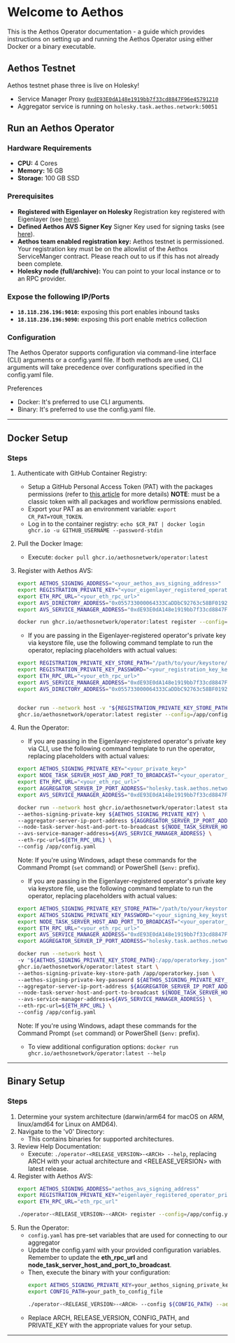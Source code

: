 # Welcome to Aethos
This is the Aethos Operator documentation - a guide which provides instructions on setting up and running the Aethos Operator using either Docker or a binary executable.

## Aethos Testnet
Aethos testnet phase three is live on Holesky!
- Service Manager Proxy [```0xdE93E0dA148e1919bb7f33cd8847F96e45791210```](https://holesky.etherscan.io/address/0xdE93E0dA148e1919bb7f33cd8847F96e45791210)
- Aggregator service is running on ```holesky.task.aethos.network:50051```

## Run an Aethos Operator

### Hardware Requirements
* **CPU:** 4 Cores
* **Memory:** 16 GB
* **Storage:** 100 GB SSD

### Prerequisites
* **Registered with Eigenlayer on Holesky** Registration key registered with Eigenlayer (see [here](https://docs.eigenlayer.xyz/eigenlayer/operator-guides/operator-installation)).
* **Defined Aethos AVS Signer Key** Signer Key used for signing tasks (see [here](https://docs.eigenlayer.xyz/eigenlayer/operator-guides/key-management/intro#eigenlayer)).
* **Aethos team enabled registration key:** Aethos testnet is permissioned. Your registration key must be on the allowlist of the Aethos ServiceManger contract. Please reach out to us if this has not already been complete.
* **Holesky node (full/archive):** You can point to your local instance or to an RPC provider.

### Expose the following IP/Ports
* **`18.118.236.196:9010`:** exposing this port enables inbound tasks
* **`18.118.236.196:9090`:** exposing this port enable metrics collection

### Configuration
The Aethos Operator supports configuration via command-line interface (CLI) arguments or a config.yaml file.
If both methods are used, CLI arguments will take precedence over configurations specified in the config.yaml file.

Preferences
* Docker: It's preferred to use CLI arguments.
* Binary: It's preferred to use the config.yaml file.

---
## Docker Setup
### Steps
1. Authenticate with GitHub Container Registry:
   * Setup a GitHub Personal Access Token (PAT) with the packages permissions (refer to [this article](https://docs.github.com/en/packages/working-with-a-github-packages-registry/working-with-the-container-registry) for more details)   **NOTE**: must be a classic token with all packages and workflow permissions enabled.
   * Export your PAT as an environment variable: `export CR_PAT=YOUR_TOKEN`.
   * Log in to the container registry: `echo $CR_PAT | docker login ghcr.io -u GITHUB_USERNAME --password-stdin`
2. Pull the Docker Image:
   * Execute: `docker pull ghcr.io/aethosnetwork/operator:latest`
3. Register with Aethos AVS:
   ```sh 
   export AETHOS_SIGNING_ADDRESS="<your_aethos_avs_signing_address>"
   export REGISTRATION_PRIVATE_KEY="<your_eigenlayer_registered_operator_private_key>"
   export ETH_RPC_URL="<your_eth_rpc_url>"
   export AVS_DIRECTORY_ADDRESS="0x055733000064333CaDDbC92763c58BF0192fFeBf"
   export AVS_SERVICE_MANAGER_ADDRESS="0xdE93E0dA148e1919bb7f33cd8847F96e45791210"

   docker run ghcr.io/aethosnetwork/operator:latest register --config=/app/config.yaml --registration-private-key=${REGISTRATION_PRIVATE_KEY} --avs-directory-address=${AVS_DIRECTORY_ADDRESS} --aethos-signing-address=${AETHOS_SIGNING_ADDRESS} --avs-service-manager-address=${AVS_SERVICE_MANAGER_ADDRESS} --eth-rpc-url=${ETH_RPC_URL}
   ```

   * If you are passing in the Eigenlayer-registered operator's private key via keystore file, use the following command template to run the operator, replacing placeholders with actual values:
   ```sh
   export REGISTRATION_PRIVATE_KEY_STORE_PATH="/path/to/your/keystore/ecdsa_file.json"
   export REGISTRATION_PRIVATE_KEY_PASSWORD="<your_registration_key_keystore_password>"
   export ETH_RPC_URL="<your_eth_rpc_url>"
   export AVS_SERVICE_MANAGER_ADDRESS="0xdE93E0dA148e1919bb7f33cd8847F96e45791210"
   export AVS_DIRECTORY_ADDRESS="0x055733000064333CaDDbC92763c58BF0192fFeBf"


   docker run --network host -v "${REGISTRATION_PRIVATE_KEY_STORE_PATH}:/app/operatorkey.json"
   ghcr.io/aethosnetwork/operator:latest register --config=/app/config.yaml --registration-private-key-store-path ${REGISTRATION_PRIVATE_KEY_STORE_PATH} --registration-private-key-password ${REGISTRATION_PRIVATE_KEY_PASSWORD} --avs-directory-address=${AVS_DIRECTORY_ADDRESS} --aethos-signing-address=${AETHOS_SIGNING_ADDRESS} --avs-service-manager-address=${AVS_SERVICE_MANAGER_ADDRESS} --eth-rpc-url=${ETH_RPC_URL}
   ```
4. Run the Operator:
   * If you are passing in the Eigenlayer-registered operator's private key via CLI, use the following command template to run the operator, replacing placeholders with actual values:
   ```sh 
   export AETHOS_SIGNING_PRIVATE_KEY="<your_private_key>"
   export NODE_TASK_SERVER_HOST_AND_PORT_TO_BROADCAST="<your_operator_ip_addr_and_tasks_port>"
   export ETH_RPC_URL="<your_eth_rpc_url>"
   export AGGREGATOR_SERVER_IP_PORT_ADDRESS="holesky.task.aethos.network:50051"
   export AVS_SERVICE_MANAGER_ADDRESS="0xdE93E0dA148e1919bb7f33cd8847F96e45791210"

   docker run --network host ghcr.io/aethosnetwork/operator:latest start \
   --aethos-signing-private-key ${AETHOS_SIGNING_PRIVATE_KEY} \
   --aggregator-server-ip-port-address ${AGGREGATOR_SERVER_IP_PORT_ADDRESS} \
   --node-task-server-host-and-port-to-broadcast ${NODE_TASK_SERVER_HOST_AND_PORT_TO_BROADCAST} \
   --avs-service-manager-address=${AVS_SERVICE_MANAGER_ADDRESS} \
   --eth-rpc-url=${ETH_RPC_URL} \
   --config /app/config.yaml
    ```
   Note: If you're using Windows, adapt these commands for the Command Prompt (`set` command) or PowerShell (`$env:` prefix).

   * If you are passing in the Eigenlayer-registered operator's private key via keystore file, use the following command template to run the operator, replacing placeholders with actual values:
   ```sh
   export AETHOS_SIGNING_PRIVATE_KEY_STORE_PATH="/path/to/your/keystore/ecdsa_file.json"
   export AETHOS_SIGNING_PRIVATE_KEY_PASSWORD="<your_signing_key_keystore_password>"
   export NODE_TASK_SERVER_HOST_AND_PORT_TO_BROADCAST="<your_operator_ip_addr_and_tasks_port>"
   export ETH_RPC_URL="<your_eth_rpc_url>"
   export AVS_SERVICE_MANAGER_ADDRESS="0xdE93E0dA148e1919bb7f33cd8847F96e45791210"
   export AGGREGATOR_SERVER_IP_PORT_ADDRESS="holesky.task.aethos.network:50051"

   docker run --network host \
   -v "${AETHOS_SIGNING_PRIVATE_KEY_STORE_PATH}:/app/operatorkey.json" \
   ghcr.io/aethosnetwork/operator:latest start \
   --aethos-signing-private-key-store-path /app/operatorkey.json \
   --aethos-signing-private-key-password ${AETHOS_SIGNING_PRIVATE_KEY_PASSWORD} \
   --aggregator-server-ip-port-address ${AGGREGATOR_SERVER_IP_PORT_ADDRESS} \
   --node-task-server-host-and-port-to-broadcast ${NODE_TASK_SERVER_HOST_AND_PORT_TO_BROADCAST} \
   --avs-service-manager-address=${AVS_SERVICE_MANAGER_ADDRESS} \
   --eth-rpc-url=${ETH_RPC_URL} \
   --config /app/config.yaml
   ```
   Note: If you're using Windows, adapt these commands for the Command Prompt (`set` command) or PowerShell (`$env:` prefix).

   * To view additional configuration options: `docker run ghcr.io/aethosnetwork/operator:latest --help`

---

## Binary Setup

### Steps
1. Determine your system architecture (darwin/arm64 for macOS on ARM, linux/amd64 for Linux on AMD64).
2. Navigate to the 'v0' Directory:
   * This contains binaries for supported architectures.
3. Review Help Documentation:
   * Execute: `./operator-<RELEASE_VERSION>-<ARCH> --help`, replacing ARCH with your actual architecture and <RELEASE_VERSION> with latest release.
4. Register with Aethos AVS:
   ```sh 
   export AETHOS_SIGNING_ADDRESS="aethos_avs_signing_address"
   export REGISTRATION_PRIVATE_KEY="eigenlayer_registered_operator_private_key"
   export ETH_RPC_URL="eth_rpc_url"

   ./operator-<RELEASE_VERSION>-<ARCH> register --config=/app/config.yaml --aethos-signing-address=${AETHOS_SIGNING_ADDRESS} --registration-private-key=${REGISTRATION_PRIVATE_KEY} --eth-rpc-url=${ETH_RPC_URL}
   ```
5. Run the Operator:
   * ```config.yaml``` has pre-set variables that are used for connecting to our aggregator
   * Update the config.yaml with your provided configuration variables. Remember to update the **eth_rpc_url** and **node_task_server_host_and_port_to_broadcast**.
   * Then, execute the binary with your configuration:
      ```sh
      export AETHOS_SIGNING_PRIVATE_KEY=your_aethos_signing_private_key
      export CONFIG_PATH=your_path_to_config_file
     
      ./operator-<RELEASE_VERSION>-<ARCH> --config ${CONFIG_PATH} --aethos-signing-private-key ${AETHOS_SIGNING_PRIVATE_KEY}
      ```
   * Replace ARCH, RELEASE_VERSION, CONFIG_PATH, and PRIVATE_KEY with the appropriate values for your setup.
---
